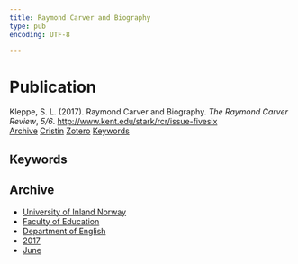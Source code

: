 ```yaml
---
title: Raymond Carver and Biography
type: pub
encoding: UTF-8

---
```

<h1>Publication</h1>
<article id="csl-bib-container-P364M6MB" class="csl-bib-container">
  <div class="csl-bib-body"> <div class="csl-entry">Kleppe, S. L. (2017). Raymond Carver and Biography. <i>The Raymond Carver Review</i>, <i>5/6</i>. <a href="http://www.kent.edu/stark/rcr/issue-fivesix">http://www.kent.edu/stark/rcr/issue-fivesix</a></div> </div>
  <div class="csl-bib-buttons">
    <a href="#taxonomy-article-P364M6MB" alt="archive" class="csl-bib-button">Archive</a>
    <a href="https://app.cristin.no/results/show.jsf?id=1477108" alt="Cristin" class="csl-bib-button">Cristin</a>
    <a href="http://zotero.org/groups/5881554/items/P364M6MB" alt="Zotero" class="csl-bib-button">Zotero</a>
    <a href="#keywords-article-P364M6MB" alt="keywords" class="csl-bib-button">Keywords</a>
  </div>
  <div id="csl-bib-meta-container-P364M6MB"></div>
</article>
<div id="csl-bib-meta-P364M6MB" class="csl-bib-meta">
  <article id="keywords-article-P364M6MB" class="keywords-article">
    <h1>Keywords</h1>
    
  </article>
  <article id="taxonomy-article-P364M6MB" class="taxonomy-article">
    <h1>Archive</h1>
    <ul>
      <li>
        <a href="/en/archive/?key=3DCRN523">University of Inland Norway</a>
      </li>
      <li>
        <a href="/en/archive/?key=WYNZA47F">Faculty of Education</a>
      </li>
      <li>
        <a href="/en/archive/?key=THSB4HN9">Department of English</a>
      </li>
      <li>
        <a href="/en/archive/?key=J9VNK82F">2017</a>
      </li>
      <li>
        <a href="/en/archive/?key=89LNJHKR">June</a>
      </li>
    </ul>
  </article>
</div>
